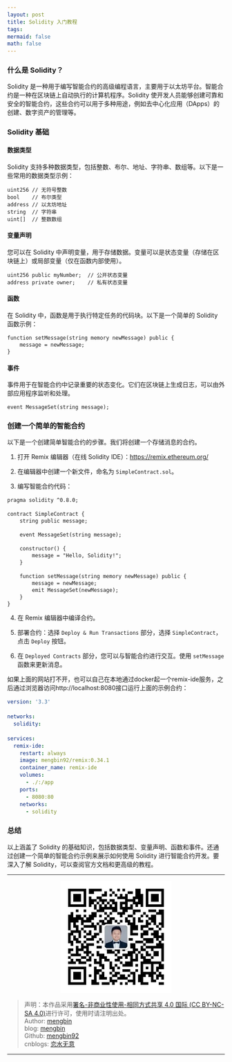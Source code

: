 ```yaml
---
layout: post
title: Solidity 入门教程
tags: 
mermaid: false
math: false
---  
```


### 什么是 Solidity？

Solidity 是一种用于编写智能合约的高级编程语言，主要用于以太坊平台。智能合约是一种在区块链上自动执行的计算机程序。Solidity 使开发人员能够创建可靠和安全的智能合约，这些合约可以用于多种用途，例如去中心化应用（DApps）的创建、数字资产的管理等。

### Solidity 基础

#### 数据类型

Solidity 支持多种数据类型，包括整数、布尔、地址、字符串、数组等。以下是一些常用的数据类型示例：

```solidity
uint256 // 无符号整数
bool    // 布尔类型
address // 以太坊地址
string  // 字符串
uint[]  // 整数数组
```

#### 变量声明

您可以在 Solidity 中声明变量，用于存储数据。变量可以是状态变量（存储在区块链上）或局部变量（仅在函数内部使用）。

```solidity
uint256 public myNumber;  // 公开状态变量
address private owner;    // 私有状态变量
```

#### 函数

在 Solidity 中，函数是用于执行特定任务的代码块。以下是一个简单的 Solidity 函数示例：

```solidity
function setMessage(string memory newMessage) public {
    message = newMessage;
}
```

#### 事件

事件用于在智能合约中记录重要的状态变化。它们在区块链上生成日志，可以由外部应用程序监听和处理。

```solidity
event MessageSet(string message);
```

### 创建一个简单的智能合约

以下是一个创建简单智能合约的步骤。我们将创建一个存储消息的合约。

1. 打开 Remix 编辑器（在线 Solidity IDE）：https://remix.ethereum.org/

2. 在编辑器中创建一个新文件，命名为 `SimpleContract.sol`。

3. 编写智能合约代码：

```solidity
pragma solidity ^0.8.0;

contract SimpleContract {
    string public message;

    event MessageSet(string message);

    constructor() {
        message = "Hello, Solidity!";
    }

    function setMessage(string memory newMessage) public {
        message = newMessage;
        emit MessageSet(newMessage);
    }
}
```

4. 在 Remix 编辑器中编译合约。

5. 部署合约：选择 `Deploy & Run Transactions` 部分，选择 `SimpleContract`，点击 `Deploy` 按钮。

6. 在 `Deployed Contracts` 部分，您可以与智能合约进行交互。使用 `setMessage` 函数来更新消息。

如果上面的网站打不开，也可以自己在本地通过docker起一个remix-ide服务，之后通过浏览器访问http://localhost:8080接口运行上面的示例合约：  

```yaml
version: '3.3'

networks:
  solidity:

services:
  remix-ide:
    restart: always
    image: mengbin92/remix:0.34.1
    container_name: remix-ide
    volumes:
      - ./:/app
    ports:
      - 8080:80
    networks:
      - solidity
```  

### 总结

以上涵盖了 Solidity 的基础知识，包括数据类型、变量声明、函数和事件。还通过创建一个简单的智能合约示例来展示如何使用 Solidity 进行智能合约开发。要深入了解 Solidity，可以查阅官方文档和更高级的教程。  

---  

<div align="center">
  <img src="../img/qrcode_wechat.jpg" alt="孟斯特">
</div>

> 声明：本作品采用[署名-非商业性使用-相同方式共享 4.0 国际 (CC BY-NC-SA 4.0)](https://creativecommons.org/licenses/by-nc-sa/4.0/deed.zh)进行许可，使用时请注明出处。  
> Author: [mengbin](mengbin1992@outlook.com)  
> blog: [mengbin](https://mengbin.top)  
> Github: [mengbin92](https://mengbin92.github.io/)  
> cnblogs: [恋水无意](https://www.cnblogs.com/lianshuiwuyi/)  

---
